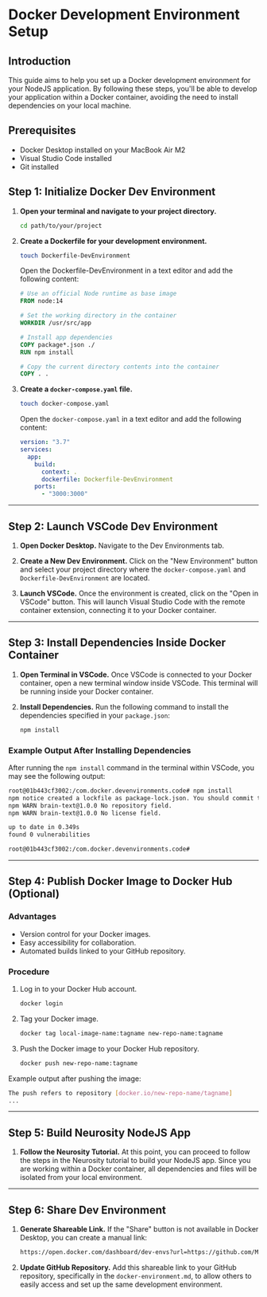 # Docker Development Environment Setup

## Introduction

This guide aims to help you set up a Docker development environment for your NodeJS application. By following these steps, you'll be able to develop your application within a Docker container, avoiding the need to install dependencies on your local machine.

## Prerequisites

- Docker Desktop installed on your MacBook Air M2
- Visual Studio Code installed
- Git installed

## Step 1: Initialize Docker Dev Environment

1. **Open your terminal and navigate to your project directory.**
    ```bash
    cd path/to/your/project
    ```

2. **Create a Dockerfile for your development environment.**
    ```bash
    touch Dockerfile-DevEnvironment
    ```
    Open the Dockerfile-DevEnvironment in a text editor and add the following content:
    ```Dockerfile
    # Use an official Node runtime as base image
    FROM node:14

    # Set the working directory in the container
    WORKDIR /usr/src/app

    # Install app dependencies
    COPY package*.json ./
    RUN npm install

    # Copy the current directory contents into the container
    COPY . .
    ```

3. **Create a `docker-compose.yaml` file.**
    ```bash
    touch docker-compose.yaml
    ```
    Open the `docker-compose.yaml` in a text editor and add the following content:
    ```yaml
    version: "3.7"
    services:
      app:
        build:
          context: .
          dockerfile: Dockerfile-DevEnvironment
        ports:
          - "3000:3000"
    ```

---

## Step 2: Launch VSCode Dev Environment

1. **Open Docker Desktop.**
    Navigate to the Dev Environments tab.

2. **Create a New Dev Environment.**
    Click on the "New Environment" button and select your project directory where the `docker-compose.yaml` and `Dockerfile-DevEnvironment` are located.

3. **Launch VSCode.**
    Once the environment is created, click on the "Open in VSCode" button. This will launch Visual Studio Code with the remote container extension, connecting it to your Docker container.

---

## Step 3: Install Dependencies Inside Docker Container

1. **Open Terminal in VSCode.**
    Once VSCode is connected to your Docker container, open a new terminal window inside VSCode. This terminal will be running inside your Docker container.

2. **Install Dependencies.**
    Run the following command to install the dependencies specified in your `package.json`:
    ```bash
    npm install
    ```

### Example Output After Installing Dependencies

After running the `npm install` command in the terminal within VSCode, you may see the following output:

```bash
root@01b443cf3002:/com.docker.devenvironments.code# npm install
npm notice created a lockfile as package-lock.json. You should commit this file.
npm WARN brain-text@1.0.0 No repository field.
npm WARN brain-text@1.0.0 No license field.

up to date in 0.349s
found 0 vulnerabilities

root@01b443cf3002:/com.docker.devenvironments.code#
```

---

## Step 4: Publish Docker Image to Docker Hub (Optional)

### Advantages

- Version control for your Docker images.
- Easy accessibility for collaboration.
- Automated builds linked to your GitHub repository.

### Procedure

1. Log in to your Docker Hub account.
    ```bash
    docker login
    ```

2. Tag your Docker image.
    ```bash
    docker tag local-image-name:tagname new-repo-name:tagname
    ```

3. Push the Docker image to your Docker Hub repository.
    ```bash
    docker push new-repo-name:tagname
    ```

Example output after pushing the image:

```bash
The push refers to repository [docker.io/new-repo-name/tagname]
...
```

---

## Step 5: Build Neurosity NodeJS App

1. **Follow the Neurosity Tutorial.**
    At this point, you can proceed to follow the steps in the Neurosity tutorial to build your NodeJS app. Since you are working within a Docker container, all dependencies and files will be isolated from your local environment.

---

## Step 6: Share Dev Environment

1. **Generate Shareable Link.**
    If the "Share" button is not available in Docker Desktop, you can create a manual link:
    ```bash
    https://open.docker.com/dashboard/dev-envs?url=https://github.com/Malnati/brain-text
    ```

2. **Update GitHub Repository.**
    Add this shareable link to your GitHub repository, specifically in the `docker-environment.md`, to allow others to easily access and set up the same development environment.
